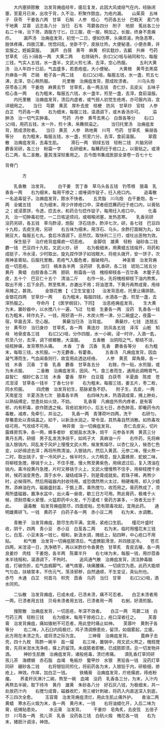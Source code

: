 <!-- { "loadSidebar": true } -->
　　大内塞排脓散　治发背痈疽经年，瘥后复发，此因大风或结气在内，经脉闭塞，至夏月已来，出攻于背，久不治，积聚作脓血，为疮内漏。　　山茱萸　五味子　茯苓　干姜各六两　甘草　石斛　人参　桂心　芍药各五分　巴戟天　麦门冬　干地黄　苁蓉　远志各八分　当归　石韦　芎藭各四分　附子　地胆　菟丝各三分　　右二十味，治下筛，酒服方寸匕，日三服，夜一服，稍加之。长服，终身不患痈疖。
　　漏芦汤　治痈疽发背，初觉一二日，便如伤寒，头痛烦渴，拘急恶寒，肢体疼痛，四肢沉重，恍惚闷乱，坐卧不宁，皮肤壮热，大便秘濇，小便赤黄，并宜服之。姙娠莫服。　　漏芦　白蔹　黄芩　麻黄　枳实麸炒，去瓤　升麻　芍药　甘草炙　(石卜)硝各一两　大黄二两　　右除硝外，余(口父)咀与硝同和匀，每服三钱，气实人五钱，水一盏半，文武火煎七沸，去滓，空心热服。
　　五利大黄汤　治人年四十已前，气血盛多，若患疮疽，大小便秘。　　大黄根　黄芩去黑腐　升麻各一两　芒硝　栀子各一两二钱　　右(口父)咀，每服五钱，水一盏，煎五七沸，去滓，空心稍热服。
　　托里散　治痈疽发背，脓成败溃者。　　川乌头炮　茯苓各三两　干姜炮　麻黄去节　甘草炙，各一两五钱　杏仁炒，去皮尖　五味子　桂心各一两　　右为粗末，每服五六钱，水一盏半，煎至一盏，去滓，食前温服。
　　内托里散　治痈疽发背，溃后内虚者，或气弱人初觉生疮疡，亦可服内消，宜详细用之。　　当归　芎藭　黄芪　厚朴去皮　桔梗　防风　甘草炒　官桂　人参　白芷　芍药各一两　　右为细末，每服三钱，温酒调下，或木香汤亦可。
　　溻肿汤　治一切气实肿毒。
　　芍药　丹参　黄芩去黑心　白蔹各等分　　右(口父)咀，用药五钱，水一升，煎十沸，帛蘸频溻之。
　　当归托里汤　治痈疽发背，脓成溃败者。　　当归　黄芪　人参　熟地黄　川芎　芍药　甘草炙　柴胡各等分　　右为粗末，每服五钱，水一盏，煎至六分，去滓，食前温服。
　　翠霞散　治痈疽发背，去毒生肌。
　　滑石一两　铜绿五钱　轻粉二钱　片脑另研　麝香另研，各三分　粉霜一字　　右研细末，每蘸药纴于疮口上，以膏贴之。或滑石二两，名二圣散。量其浅深轻重用之。
古今图书集成医部全录卷一百七十七

背脊门

　　　　方

　　乳香散　治发背。
　　白干姜　苦丁香　草乌头各五钱　钓苓根　狼毒　乳香各一两　　右为细末，每用干掺之；或唾调作锭子，纴入疮口内。
　　追毒散　一名追毒锭子。治痈疽发背，脓水不快者。　　五灵脂　川乌炮　白干姜炮，各一两　全蝎五钱　　右为细末，用少许掺疮口中，深者纸捻蘸药纴于疮口内，以膏贴之；或浸蒸饼，令透，捻去水，和药合匀捻作锭子，每用纴入疮口中。
　　化毒丸　治一切肿毒初觉，一二日咳逆烦闷，或咽喉闭塞，发热恶寒。　　乳香另研　没药另研，各五钱　草乌酢浸，炮裂　浮石烧赤，酢淬七次，研，各七钱　巴豆四十九粒，去皮生用，另研　　右五味为细末，用浮石、乌头，余酢打面糊为丸，如豌豆大，每服五七丸，食后冷酒调下。忌热饮。取快利二三行，或吐出恶物为效。
　　保生挺子　治疔疮背疽瘰疬一切恶疮。　　金脚信　雄黄　轻粉　硇砂各二钱　麝一钱　巴豆四十九粒，文武火炒，研　　右为极细末，用黄蜡五钱熔开，将药和成挺子，冷水浸，少时取出，旋丸捏作饼子如钱眼大，将疮头拨开，安一饼子，次用神圣膏贴，后服托里散。若疮气入腹危者，服破棺丹。
　　神圣膏　治发背痈疽一切恶疮。
　　当归　槁本各半两　没药研　乳香研，各二钱　琥珀二钱五分　黄丹　黄蜡　白胶香各二两　胆矾　粉霜各一钱　槐枝柳枝各一百廿条　木鳖子去皮，五十个　巴豆仁十五个　清油二斤　　右作一处，先将槐枝柳枝下油内熬焦，取出不用；后下余药，熬至焦黑，亦漉出不用；将油澄清，下黄丹再熬成膏，用绯帛摊之，甚效。
　　金银花散 【 《卫生宝鉴》】 　治发背恶疮，托里止痛排脓。　　金银花四两　甘草炒一两
　　右为粗末，每服四钱，水酒各一盏，煎至一盏，去滓热服之。
　　夺命丹 【 《医学纲目》，下同】 　治恶疮痈疽发背。　　生大黄为末，置砂器中，以水搅八十一遍，飞过　牡蛎　生姜各一两　没药　乳香各一钱　　右为粗末，转作丸子。一钱，用好酒一升，木炭火熬一沸，分二碗盛之，夜露一宿，早晨去滓，空心服。
　　黄蘗当归汤　治背疽。
　　黄蘗炒，七钱　连翘五分　黄芩炒　当归身炒　甘草炙，各一两　黄连炒　防风各五钱　泽泻　山栀　知母　地骨皮各三钱　　右(口父)咀，分作四服，水一小碗，浸一时许，入酒一匙，煎至八分，去滓，调下槟榔散，大温服。
　　五香散　治阴阳之气，郁结不消，结核肿痛，发背寒热头痛。　　木香　丁香　沉香　乳香　麝香各等分　　右为粗末，每取三钱，水煎服。一方无麝香，有藿香。
　　五香汤　凡痈疽发背，因血凝气滞而生，气血闻香则行，故宜用此透达经络。　　人参　黄芪　犀角屑，各一钱　木香　沉香　丁香　乳香　麝香　甘草各五分　　右銼，作一贴，水煎服，或为末点服。
　　二香散　治痈疽发背，因风、气、食三者而生，通用此调畅胃气。　　益智仁　缩砂仁各三钱　木香　藿香　厚朴　白豆蔻　白茯苓　半夏曲　陈皮　苍朮泔浸　甘草各一钱半　丁香七分半　　右为粗末，每服三钱，姜五片，枣二枚，同水煎服。
　　四虎散　治发背初生，筋脉紧急不舒。　　附子生，去皮，一两　天南星泡　半夏汤洗七次　狼毒各半两　　右四味为末，热酒调成膏，摊上肿处，以熟绢缚定，觉患处如火烧，不妨。
　　乳香膏　凡痈疽外热内疼者，是有客邪，内有积毒，欲作脓透之候。背疮初发时小，后五七日，赤色肿高，即罨药令内毒散，减疼，免牵引，并治之。　　乳香一两　青薄荷叶四两，洗干
　　右研匀，厚罨患处以青绢盖之。如干，以新汲水润之，常令湿，其热毒自然消散。如热毒攻结可用，气攻结不可用。
　　神异膏　治一切痈疽发背。
　　杏仁去皮尖，切片　露蜂房剪净，各一两，蜂多者妙　蛇蜕盐水洗净，焙干　元参各半两　黄芪三分　黄丹五两，研细　男子乱发洗净焙干，如鸡子大　真麻油一斤　　右件药，先将麻油入银铫内，同乱发于风炉上慢慢文武火熬，候发焦熔尽，以杏仁投入，候杏仁色变，以好绵滤去滓；再将所熬清油，入银铫内，然后入黄芪、元参二味，慢火熬一二时，取出铫子，安一冷风炉上，候半时久，火力稍息，旋入露蜂房、蛇蜕二味，将柳枝急搅，移铫于火上，不住手搅，慢火熬至黄紫色，用绵滤过后，复入清油在铫内，乘冷投黄丹急搅，片时又移铫于火上，文武火慢慢熬不住手，用柳枝搅千余转，候药油变黑色，滴于水中，凝结成珠子，则是膏成就矣。若珠子稀，再熬少时，必候得所。然后用磁器内封收待用。或恐偶然熬火太过，稍硬难用，却入少蜡熬，添麻油在内，磁器盛封盖，于甑上蒸，乘热搅匀，收而用之。膏药熬成了，须用所盛磁器，置净水盆中，出火毒一昼夜，歇三日方可用。熬此膏药，极难于火候，须耐烦看火紧慢，火猛即药中火发，千万谨戒！膏药方甚多，－效者无出于此。
　　逼毒散　贴发背痈疽脓尽，四面皮粘，恐有脓毒攻起，宜用此药。　　通明雄黄研飞，一钱　黄药子　白药子各一两　赤小豆二两　　右为末，水调敷。

　　青散子　治发背痈疽，脓尽生肉平满，宜用，紧疮口生肌。　　槿花叶盛时收，阴干，四两　青小豆　赤小豆　白芨各二两　　右为末，临时用槿花末三钱匕，白芨、小豆末各一钱匕，相和，新汲水调，摊纸上，贴四畔，中心疮口不用贴。
　　和气散　治发背一切痈疽脓溃后，气虚脾脏滑泄，并四肢逆冷。　　苍朮四两，米泔浸一日，洗净晒干，再以米酢炒令香黄色　甘草炙　青皮去穰，各一两　良姜炒　肉桂　干姜炮，各半两　陈粟半升　　右七味为末，每服一钱，用炒茴香末半钱相和，温酒调下，不拘时。
　　追风通气散　治痈疽发背，流注肿毒脑疽，打破伤折，疝气血瘕脚气，诸气痞塞，块痛腰痛，一切痰饮为患。此药大能顺气匀血，扶植胃本，不伤元气，荡涤邪秽，自然通顺，不生变证，真仙剂也。　　赤芍　木通　白芷　何首乌　枳壳　茴香　乌药　当归　甘草　　右(口父)咀，酒水同煎。

　　二仙散　治发背痈疽，已成未成，已溃未溃，痛不可忍者。　　白芷未溃者用一两，已溃者用五钱　贝母未溃者用五钱，已溃者用一两　　右剉，好酒煎服。

　　搜脓散　治痈疽发背，一切恶疮，年深不效者。　　白芷一两　芎藭二钱　白芍药三两　轻粉三钱　　右为细末，每用干掺疮口上，疮口深者纴之。
　　芙蓉膏　治发背痈疽，痛如锥剜不可忍者，用此登时痛止如神。　　芙蓉叶　黄荆子各等分
　　右二味，入石臼内捣极烂，鸡子清调擦患处，留顶，如烟雾起，立瘥。此方用在未溃之先，或将溃之际为宜。
　　三神膏　治痈疽发背。
　　蓖麻子去壳，四十九枚　陈酢一碗半　盐一撮　　右三味，置锅中，用文武火熬之，槐枝搅膏，先将米泔水洗净疮，搽上药留顶。未成脓者即散，已成脓即溃。忌一切发物并酒。
　　神妙生肌散　治痈疽发背，诸般疮毒，溃烂疼痛。　　滴乳香灯草同研　孩儿茶　海螵蛸　赤石脂　血竭　龟板炒　鳖甲炒　水银　黑铅各一钱　没药灯草同研　硼砂各二钱　　右将银铅同煎化，将前药各为末，入银铅于内，研极细，掺疮上，神效。作痒，加白芷一钱。
　　铁桶膏　治痈疽发背，疔疮瘰疬，痔疮粉瘤。　　荞麦秆灰淋汁二碗，熬至一碗　血竭　没药　乳香各三分，为末，入汁内再熬去半碗，取下待冷　黄丹　雄黄　朱砂各八分　好石灰八钱，为极细末，共一处放药汁内　　右搅匀成膏，磁器收贮，用三棱针刺破，将药入内直送深入到底，不三四次全愈。
　　玉容膏　治发背痈疽溃烂，用此生肌止痛外护。　　香油二两　黄蜡　寒水石火煅为末，各一两　黄丹末，一钱　　右将油蜡化开，入后二味为膏，纸摊贴患处。
　　水云膏　治发背。
　　干姜炒　皂角炙，去皮弦　五倍子炒　川芎各一两　孩儿茶　乳香　没药各三钱　白矾火煅　槐花各一钱　　右为末，猪胆汁调涂，神效。

